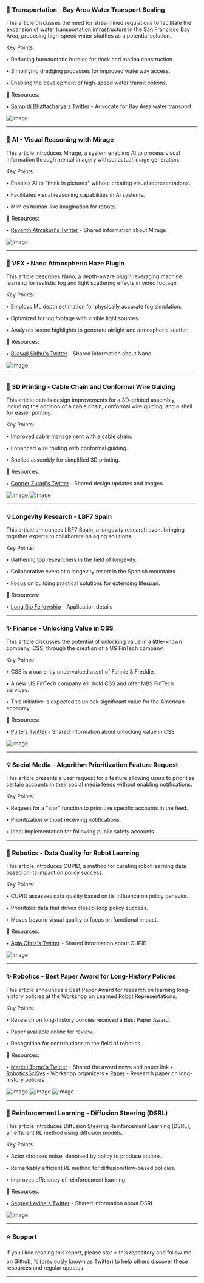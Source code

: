 ### 🚀 Transportation - Bay Area Water Transport Scaling

This article discusses the need for streamlined regulations to facilitate the expansion of water transportation infrastructure in the San Francisco Bay Area, proposing high-speed water shuttles as a potential solution.

Key Points:

• Reducing bureaucratic hurdles for dock and marina construction.


• Simplifying dredging processes for improved waterway access.


• Enabling the development of high-speed water transit options.



🔗 Resources:

• [Sampriti Bhattacharya's Twitter](https://x.com/sampritibh) - Advocate for Bay Area water transport


![Image](https://pbs.twimg.com/media/Gua141caUAAkKgU?format=jpg&name=small)


---
### 🤖 AI - Visual Reasoning with Mirage

This article introduces Mirage, a system enabling AI to process visual information through mental imagery without actual image generation.

Key Points:

• Enables AI to "think in pictures" without creating visual representations.


• Facilitates visual reasoning capabilities in AI systems.


• Mimics human-like imagination for robots.



🔗 Resources:

• [Revanth Atmakuri's Twitter](https://x.com/RevanthAtmakuri) - Shared information about Mirage


![Image](https://pbs.twimg.com/amplify_video_thumb/1938432584985321472/img/FRIFc6n1dAADfyQA.jpg)


---
### 🤖 VFX - Nano Atmospheric Haze Plugin

This article describes Nano, a depth-aware plugin leveraging machine learning for realistic fog and light scattering effects in video footage.

Key Points:

• Employs ML depth estimation for physically accurate fog simulation.


• Optimized for log footage with visible light sources.


• Analyzes scene highlights to generate airlight and atmospheric scatter.



🔗 Resources:

• [Bilawal Sidhu's Twitter](https://x.com/bilawalsidhu) - Shared information about Nano


![Image](https://pbs.twimg.com/amplify_video_thumb/1938421558466285568/img/CN2_667XztJo8H9C.jpg)


---
### 🤖 3D Printing - Cable Chain and Conformal Wire Guiding

This article details design improvements for a 3D-printed assembly, including the addition of a cable chain, conformal wire guiding, and a shell for easier printing.

Key Points:

• Improved cable management with a cable chain.


• Enhanced wire routing with conformal guiding.


• Shelled assembly for simplified 3D printing.



🔗 Resources:

• [Cooper Zurad's Twitter](https://x.com/CooperZurad) - Shared design updates and images


![Image](https://pbs.twimg.com/media/GuZkFSPWYAA7j-7?format=jpg&name=small)
![Image](https://pbs.twimg.com/media/GuZkFSLW8AAHl4L?format=jpg&name=small)


---
### 💡 Longevity Research - LBF7 Spain

This article announces LBF7 Spain, a longevity research event bringing together experts to collaborate on aging solutions.

Key Points:

• Gathering top researchers in the field of longevity.


• Collaborative event at a longevity resort in the Spanish mountains.


• Focus on building practical solutions for extending lifespan.



🔗 Resources:

• [Long Bio Fellowship](https://www.longbiofellowship.org/apply) - Application details


---
### ✨ Finance - Unlocking Value in CSS

This article discusses the potential of unlocking value in a little-known company, CSS, through the creation of a US FinTech company.

Key Points:

• CSS is a currently undervalued asset of Fannie & Freddie.


• A new US FinTech company will hold CSS and offer MBS FinTech services.


• This initiative is expected to unlock significant value for the American economy.



🔗 Resources:

• [Pulte's Twitter](https://x.com/pulte) - Shared information about unlocking value in CSS


![Image](https://pbs.twimg.com/media/GuYoFToWkAAHf6p?format=jpg&name=small)


---
### 💡 Social Media - Algorithm Prioritization Feature Request

This article presents a user request for a feature allowing users to prioritize certain accounts in their social media feeds without enabling notifications.

Key Points:

• Request for a "star" function to prioritize specific accounts in the feed.


• Prioritization without receiving notifications.


• Ideal implementation for following public safety accounts.


---
### 🤖 Robotics - Data Quality for Robot Learning

This article introduces CUPID, a method for curating robot learning data based on its impact on policy success.

Key Points:

• CUPID assesses data quality based on its influence on policy behavior.


• Prioritizes data that drives closed-loop policy success.


• Moves beyond visual quality to focus on functional impact.



🔗 Resources:

• [Agia Chris's Twitter](https://x.com/agiachris) - Shared information about CUPID


![Image](https://pbs.twimg.com/tweet_video_thumb/GuP8q38bgAAMnXe.jpg)


---
### ✨ Robotics - Best Paper Award for Long-History Policies

This article announces a Best Paper Award for research on learning long-history policies at the Workshop on Learned Robot Representations.

Key Points:

• Research on long-history policies received a Best Paper Award.


• Paper available online for review.


• Recognition for contributions to the field of robotics.



🔗 Resources:

• [Marcel Torne´s Twitter](https://x.com/marceltornev) - Shared the award news and paper link
• [RoboticsSciSys](https://x.com/RoboticsSciSys) - Workshop organizers
• [Paper](https://long-context-dp.github.io) - Research paper on long-history policies


![Image](https://pbs.twimg.com/media/GuYQYn7agAA5uCF?format=jpg&name=small)
![Image](https://pbs.twimg.com/media/GuYQYn-bEAUMA9K?format=jpg&name=small)
![Image](https://pbs.twimg.com/amplify_video_thumb/1923084745673670656/img/0fZkGd6M01EZe6l5?format=jpg&name=360x360)


---
### 🤖 Reinforcement Learning - Diffusion Steering (DSRL)

This article introduces Diffusion Steering Reinforcement Learning (DSRL), an efficient RL method using diffusion models.

Key Points:

• Actor chooses noise, denoised by policy to produce actions.


• Remarkably efficient RL method for diffusion/flow-based policies.


• Improves efficiency of reinforcement learning.



🔗 Resources:

• [Sergey Levine's Twitter](https://x.com/svlevine) - Shared information about DSRL


![Image](https://pbs.twimg.com/amplify_video_thumb/1938099553812811776/img/n3VbV4XPudnUMxyx.jpg)


---

### ⭐️ Support

If you liked reading this report, please star ⭐️ this repository and follow me on [Github](https://github.com/Drix10), [𝕏 (previously known as Twitter)](https://x.com/DRIX_10_) to help others discover these resources and regular updates.

---